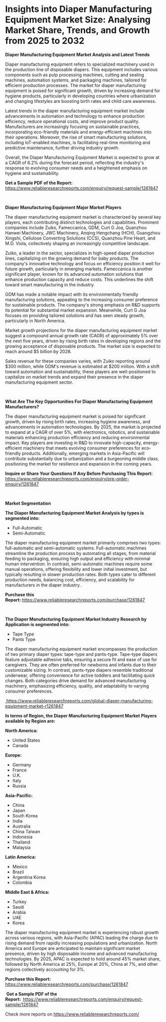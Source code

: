 <p><h1>Insights into Diaper Manufacturing Equipment Market Size: Analysing Market Share, Trends, and Growth from 2025 to 2032</h1></p><p><strong>Diaper Manufacturing Equipment Market Analysis and Latest Trends</strong></p>
<p><p>Diaper manufacturing equipment refers to specialized machinery used in the production line of disposable diapers. This equipment includes various components such as pulp processing machines, cutting and sealing machines, automation systems, and packaging machines, tailored for efficient production processes. The market for diaper manufacturing equipment is poised for significant growth, driven by increasing demand for hygiene products, particularly in developing countries where urbanization and changing lifestyles are boosting birth rates and child care awareness.</p><p>Latest trends in the diaper manufacturing equipment market include advancements in automation and technology to enhance production efficiency, reduce operational costs, and improve product quality. Manufacturers are increasingly focusing on sustainable practices, incorporating eco-friendly materials and energy-efficient machines into their operations. Moreover, the rise of smart manufacturing solutions, including IoT-enabled machines, is facilitating real-time monitoring and predictive maintenance, further driving industry growth.</p><p>Overall, the Diaper Manufacturing Equipment Market is expected to grow at a CAGR of 6.2% during the forecast period, reflecting the industry's response to evolving consumer needs and a heightened emphasis on hygiene and sustainability.</p></p>
<p><strong>Get a Sample PDF of the Report:&nbsp;</strong> <a href="https://www.reliableresearchreports.com/enquiry/request-sample/1261847?utm_campaign=2275&utm_medium=2&utm_source=Github&utm_content=ia&utm_term=08042025&utm_id=diaper-manufacturing-equipment">https://www.reliableresearchreports.com/enquiry/request-sample/1261847</a></p>
<p>&nbsp;</p>
<p><strong>Diaper Manufacturing Equipment Major Market Players</strong></p>
<p><p>The diaper manufacturing equipment market is characterized by several key players, each contributing distinct technologies and capabilities. Prominent companies include Zuiko, Fameccanica, GDM, Curt G Joa, Quanzhou Hanwei Machinery, JWC Machinery, Anqing Hengchang (HCH), Guangzhou Xingshi, Cellulose Converting Solutions (CCS), Quanzhou Pine Heart, and M.D. Viola, collectively shaping an increasingly competitive landscape.</p><p>Zuiko, a leader in the sector, specializes in high-speed diaper production lines, capitalizing on the growing demand for baby products. The company's innovative technology and focus on efficiency position it well for future growth, particularly in emerging markets. Fameccanica is another significant player, known for its advanced automation solutions that enhance production capacity and reduce costs. This underlines the shift toward smart manufacturing in the industry.</p><p>GDM has made a notable impact with its environmentally friendly manufacturing solutions, appealing to the increasing consumer preference for sustainable products. The company's strong emphasis on R&D supports its potential for substantial market expansion. Meanwhile, Curt G Joa focuses on providing tailored solutions and has seen steady growth, particularly in North America.</p><p>Market growth projections for the diaper manufacturing equipment market suggest a compound annual growth rate (CAGR) of approximately 5% over the next five years, driven by rising birth rates in developing regions and the growing acceptance of disposable products. The market size is expected to reach around $5 billion by 2028.</p><p>Sales revenue for these companies varies, with Zuiko reporting around $300 million, while GDM's revenue is estimated at $200 million. With a shift toward automation and sustainability, these players are well-positioned to capitalize on market trends and expand their presence in the diaper manufacturing equipment sector.</p></p>
<p>&nbsp;</p>
<p><strong>What Are The Key Opportunities For Diaper Manufacturing Equipment Manufacturers?</strong></p>
<p><p>The diaper manufacturing equipment market is poised for significant growth, driven by rising birth rates, increasing hygiene awareness, and advancements in automation technologies. By 2025, the market is projected to expand at a CAGR of over 5%, with electronics, robotics, and sustainable materials enhancing production efficiency and reducing environmental impact. Key players are investing in R&D to innovate high-capacity, energy-efficient machinery that meets evolving consumer preferences for eco-friendly products. Additionally, emerging markets in Asia-Pacific will contribute substantially due to urbanization and a burgeoning middle class, positioning the market for resilience and expansion in the coming years.</p></p>
<p><strong>Inquire or Share Your Questions If Any Before Purchasing This Report:</strong> <a href="https://www.reliableresearchreports.com/enquiry/pre-order-enquiry/1261847?utm_campaign=2275&utm_medium=2&utm_source=Github&utm_content=ia&utm_term=08042025&utm_id=diaper-manufacturing-equipment">https://www.reliableresearchreports.com/enquiry/pre-order-enquiry/1261847</a></p>
<p>&nbsp;</p>
<p><strong>Market Segmentation</strong></p>
<p><strong>The Diaper Manufacturing Equipment Market Analysis by types is segmented into:</strong></p>
<p><ul><li>Full-Automatic</li><li>Semi-Automatic</li></ul></p>
<p><p>The diaper manufacturing equipment market primarily comprises two types: full-automatic and semi-automatic systems. Full-automatic machines streamline the production process by automating all stages, from material feeding to packaging, ensuring high output and efficiency with minimal human intervention. In contrast, semi-automatic machines require some manual operations, offering flexibility and lower initial investment, but typically resulting in slower production rates. Both types cater to different production needs, balancing cost, efficiency, and scalability for manufacturers in the diaper industry.</p></p>
<p><strong>Purchase this Report:&nbsp;</strong><a href="https://www.reliableresearchreports.com/purchase/1261847?utm_campaign=2275&utm_medium=2&utm_source=Github&utm_content=ia&utm_term=08042025&utm_id=diaper-manufacturing-equipment">https://www.reliableresearchreports.com/purchase/1261847</a></p>
<p>&nbsp;</p>
<p><strong>The Diaper Manufacturing Equipment Market Industry Research by Application is segmented into:</strong></p>
<p><ul><li>Tape Type</li><li>Pants Type</li></ul></p>
<p><p>The diaper manufacturing equipment market encompasses the production of two primary diaper types: tape-type and pants-type. Tape-type diapers feature adjustable adhesive tabs, ensuring a secure fit and ease of use for caregivers. They are often preferred for newborns and infants due to their customizable sizing. In contrast, pants-type diapers resemble traditional underwear, offering convenience for active toddlers and facilitating quick changes. Both categories drive demand for advanced manufacturing machinery, emphasizing efficiency, quality, and adaptability to varying consumer preferences.</p></p>
<p><a href="https://www.reliableresearchreports.com/global-diaper-manufacturing-equipment-market-r1261847?utm_campaign=2275&utm_medium=2&utm_source=Github&utm_content=ia&utm_term=08042025&utm_id=diaper-manufacturing-equipment">&nbsp;https://www.reliableresearchreports.com/global-diaper-manufacturing-equipment-market-r1261847</a></p>
<p><strong>In terms of Region, the Diaper Manufacturing Equipment Market Players available by Region are:</strong></p>
<p>
    <p> <strong> North America: </strong>
        <ul>
            <li>United States</li>
            <li>Canada</li>
        </ul>
        </p> 
    <p> <strong> Europe: </strong>
        <ul>
            <li>Germany</li>
            <li>France</li>
            <li>U.K.</li>
            <li>Italy</li>
            <li>Russia</li>
        </ul>
        </p> 
    <p> <strong> Asia-Pacific: </strong>
        <ul>
            <li>China</li>
            <li>Japan</li>
            <li>South Korea</li>
            <li>India</li>
            <li>Australia</li>
            <li>China Taiwan</li>
            <li>Indonesia</li>
            <li>Thailand</li>
            <li>Malaysia</li>
        </ul>
        </p> 
    <p> <strong> Latin America: </strong>
        <ul>
            <li>Mexico</li>
            <li>Brazil</li>
            <li>Argentina Korea</li>
            <li>Colombia</li>
        </ul>
        </p> 
    <p> <strong> Middle East & Africa: </strong>
        <ul>
            <li>Turkey</li>
            <li>Saudi</li>
            <li>Arabia</li>
            <li>UAE</li>
            <li>Korea</li>
        </ul>
    </p>
    </p>
<p><p>The diaper manufacturing equipment market is experiencing robust growth across various regions, with Asia-Pacific (APAC) leading the charge due to rising demand from rapidly increasing populations and urbanization. North America and Europe are anticipated to maintain significant market presence, driven by high disposable income and advanced manufacturing technologies. By 2025, APAC is expected to hold around 45% market share, followed by North America at 25%, Europe at 20%, China at 7%, and other regions collectively accounting for 3%.</p></p>
<p><strong>Purchase this Report: </strong><a href="https://www.reliableresearchreports.com/purchase/1261847?utm_campaign=2275&utm_medium=2&utm_source=Github&utm_content=ia&utm_term=08042025&utm_id=diaper-manufacturing-equipment">https://www.reliableresearchreports.com/purchase/1261847</a></p>
<p>&nbsp;<strong>Get a Sample PDF of the Report:&nbsp;&nbsp;</strong><a href="https://www.reliableresearchreports.com/enquiry/request-sample/1261847?utm_campaign=2275&utm_medium=2&utm_source=Github&utm_content=ia&utm_term=08042025&utm_id=diaper-manufacturing-equipment">https://www.reliableresearchreports.com/enquiry/request-sample/1261847</a></p>
<p><strong></strong></p>
<p>Check more reports on <a href="https://www.reliableresearchreports.com/?utm_campaign=2275&utm_medium=2&utm_source=Github&utm_content=ia&utm_term=08042025&utm_id=diaper-manufacturing-equipment">https://www.reliableresearchreports.com/</a></p>